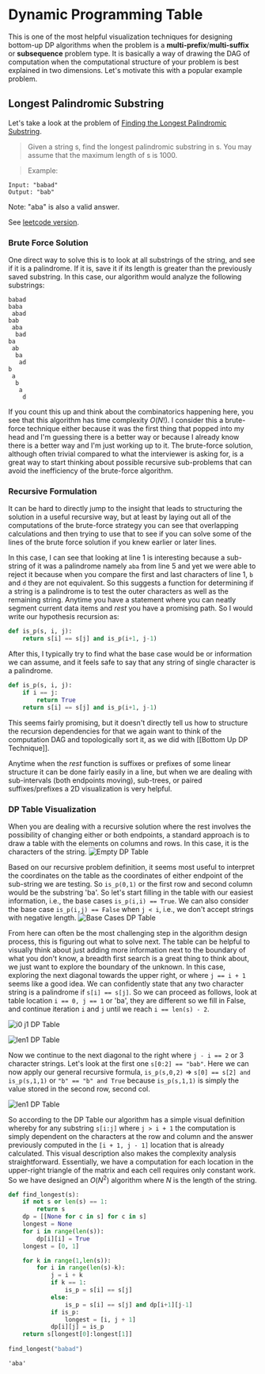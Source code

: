 # Dynamic Programming Table
This is one of the most helpful visualization techniques for designing bottom-up DP algorithms when the problem is a **multi-prefix**/**multi-suffix** or **subsequence** problem type. It is basically a way of drawing the DAG of computation when the computational structure of your problem is best explained in two dimensions. Let's motivate this with a popular example problem. 

## Longest Palindromic Substring
Let's take a look at the problem of [Finding the Longest Palindromic Substring](https://leetcode.com/problems/longest-palindromic-substring/).

>Given a string s, find the longest palindromic substring in s. You may assume that the maximum length of s is 1000.

>Example:
```
Input: "babad"
Output: "bab"
```
Note: "aba" is also a valid answer.

See [leetcode version](https://leetcode.com/problems/longest-palindromic-substring/).

### Brute Force Solution
One direct way to solve this is to look at all substrings of the string, and see if it is a palindrome. If it is, save it if its length is greater than the previously saved substring.
In this case, our algorithm would analyze the following substrings:
```
babad
baba
 abad
bab
 aba
  bad
ba
 ab
  ba
   ad
b
 a
  b
   a
    d
```

If you count this up and think about the combinatorics happening here, you see that this algorithm has time complexity $O(N!)$. I consider this a brute-force technique either because it was the first thing that popped into my head and I'm guessing there is a better way or because I already know there is a better way and I'm just working up to it. The brute-force solution, although often trivial compared to what the interviewer is asking for, is a great way to start thinking about possible recursive sub-problems that can avoid the inefficiency of the brute-force algorithm. 

### Recursive Formulation
It can be hard to directly jump to the insight that leads to structuring the solution in a useful recursive way, but at least by laying out all of the computations of the brute-force strategy you can see that overlapping calculations and then trying to use that to see if you can solve some of the lines of the brute force solution if you knew earlier or later lines.

In this case, I can see that looking at line 1 is interesting because a sub-string of it was a palindrome namely `aba` from line 5 and yet we were able to reject it because when you compare the first and last characters of line 1, `b` and `d` they are not equivalent. So this suggests  a function for determining if a string is a palindrome is to test the outer characters as well as the remaining string. Anytime you have a statement where you can neatly segment current data items and *rest* you have a promising path. So I would write our hypothesis recursion as: 

```python
def is_p(s, i, j):
    return s[i] == s[j] and is_p(i+1, j-1)
```

After this, I typically try to find what the base case would be or information we can assume, and it feels safe to say that any string of single character is a palindrome. 

```python
def is_p(s, i, j):
    if i == j:
        return True
    return s[i] == s[j] and is_p(i+1, j-1)
```

This seems fairly promising, but it doesn't directly tell us how to structure the recursion dependencies for that we again want to think of the computation DAG and topologically sort it, as we did with [[Bottom Up DP Technique]]. 

Anytime when the *rest* function is suffixes or prefixes of some linear structure it can be done fairly easily in a line, but when we are dealing with sub-intervals (both endpoints moving), sub-trees, or paired suffixes/prefixes a 2D visualization is very helpful.

### DP Table Visualization
When you are dealing with a recursive solution where the rest involves the possibility of changing either or both endpoints, a standard approach is to draw a table with the elements on columns and rows. In this case, it is the characters of the string.
![Empty DP Table](https://i.imgur.com/GP1zpg3.png)

Based on our recursive problem definition, it seems most useful to interpret the coordinates on the table as the coordinates of either endpoint of the sub-string we are testing. So `is_p(0,1)` or the first row and second column would be the substring 'ba'. So let's start filling in the table with our easiest information, i.e., the base cases `is_p(i,i) == True`. We can also consider the base case `is_p(i,j) == False` when `j < i`, i.e., we don't accept strings with negative length.
![Base Cases DP Table](https://i.imgur.com/fFCtoE5.png)

From here can often be the most challenging step in the algorithm design process, this is figuring out what to solve next. The table can be helpful to visually think about just adding more information next to the boundary of what you don't know, a breadth first search is a great thing to think about, we just want to explore the boundary of the unknown. In this case, exploring the next diagonal towards the upper right, or where `j == i + 1` seems like a good idea. We can confidently state that any two character string is a palindrome if `s[i] == s[j]`. So we can proceed as follows, look at table location `i == 0, j == 1` or 'ba', they are different so we fill in False, and continue iteration `i` and `j` until we reach `i == len(s) - 2`.

![i0 j1 DP Table](https://i.imgur.com/x26Yvf8.png)

![len1 DP Table](https://i.imgur.com/kPDpSVj.png)

Now we continue to the next diagonal to the right where `j - i == 2` or 3 character strings. Let's look at the first one `s[0:2] == "bab"`. Here we can now apply our general recursive formula, `is_p(s,0,2)` => `s[0] == s[2] and is_p(s,1,1)` or `"b" == "b" and True` because `is_p(s,1,1)` is simply the value stored in the second row, second col.

![len1 DP Table](https://i.imgur.com/dfw8KIr.png)

So according to the DP Table our algorithm has a simple visual definition whereby for any substring `s[i:j]` where `j > i + 1` the computation is simply dependent on the characters at the row and column and the answer previously computed in the `[i + 1, j - 1]` location that is already calculated. This visual description also makes the complexity analysis straightforward. Essentially, we have a computation for each location in the upper-right triangle of the matrix and each cell requires only constant work. So we have designed an $O(N^2)$ algorithm where $N$ is the length of the string.

```python
def find_longest(s):
    if not s or len(s) == 1:
        return s
    dp = [[None for c in s] for c in s]
    longest = None
    for i in range(len(s)):
        dp[i][i] = True
    longest = [0, 1]

    for k in range(1,len(s)):
        for i in range(len(s)-k):
            j = i + k
            if k == 1:
                is_p = s[i] == s[j]
            else:
                is_p = s[i] == s[j] and dp[i+1][j-1]
            if is_p:
                longest = [i, j + 1]
            dp[i][j] = is_p
    return s[longest[0]:longest[1]]
    
find_longest("babad")
```
`'aba'`